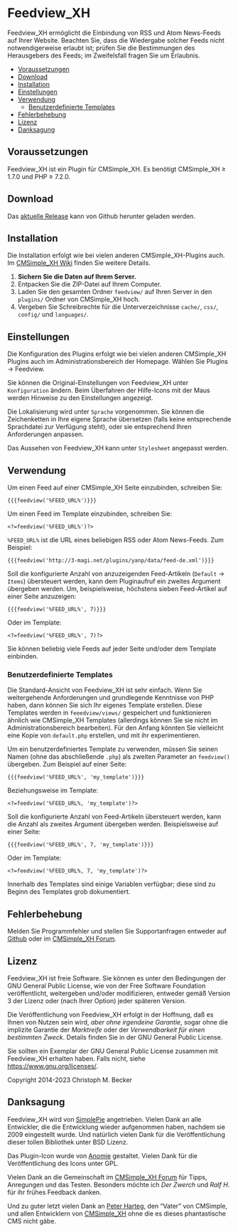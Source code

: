 # Feedview_XH

Feedview_XH ermöglicht die Einbindung von RSS und Atom News-Feeds auf Ihrer
Website.
Beachten Sie, dass die Wiedergabe solcher Feeds nicht notwendigerweise
erlaubt ist; prüfen Sie die Bestimmungen des Herausgebers des Feeds; im
Zweifelsfall fragen Sie um Erlaubnis.

- [Voraussetzungen](#voraussetzungen)
- [Download](#download)
- [Installation](#installation)
- [Einstellungen](#einstellungen)
- [Verwendung](#verwendung)
  - [Benutzerdefinierte Templates](#benutzerdefinierte-templates)
- [Fehlerbehebung](#fehlerbehebung)
- [Lizenz](#lizenz)
- [Danksagung](#danksagung)

## Voraussetzungen

Feedview_XH ist ein Plugin für CMSimple_XH.
Es benötigt CMSimple_XH ≥ 1.7.0 und PHP ≥ 7.2.0.

## Download

Das [aktuelle Release](https://github.com/cmb69/feedview_xh/releases/latest)
kann von Github herunter geladen werden.

## Installation

Die Installation erfolgt wie bei vielen anderen CMSimple_XH-Plugins
auch. Im
[CMSimple_XH Wiki](https://wiki.cmsimple-xh.org/doku.php/de:installation#plugins)
finden Sie weitere Details.

1. **Sichern Sie die Daten auf Ihrem Server.**
1. Entpacken Sie die ZIP-Datei auf Ihrem Computer.
1. Laden Sie den gesamten Ordner `feedview/` auf Ihren Server
   in den `plugins/` Ordner von CMSimple_XH hoch.
1. Vergeben Sie Schreibrechte für die Unterverzeichnisse `cache/`, `css/`,
   `config/` und `languages/`.

## Einstellungen

Die Konfiguration des Plugins erfolgt wie bei vielen anderen
CMSimple_XH Plugins auch im Administrationsbereich der Homepage.
Wählen Sie Plugins → Feedview.

Sie können die Original-Einstellungen von Feedview_XH unter `Konfiguration`
ändern. Beim Überfahren der Hilfe-Icons mit der Maus werden Hinweise zu den
Einstellungen angezeigt.

Die Lokalisierung wird unter `Sprache` vorgenommen. Sie können die
Zeichenketten in Ihre eigene Sprache übersetzen (falls keine entsprechende
Sprachdatei zur Verfügung steht), oder sie entsprechend Ihren Anforderungen
anpassen.

Das Aussehen von Feedview_XH kann unter `Stylesheet` angepasst werden.

## Verwendung

Um einen Feed auf einer CMSimple_XH Seite einzubinden, schreiben Sie:

    {{{feedview('%FEED_URL%')}}}

Um einen Feed im Template einzubinden, schreiben Sie:

    <?=feedview('%FEED_URL%')?>

`%FEED_URL%` ist die URL eines beliebigen RSS oder Atom News-Feeds. Zum
Beispiel:

    {{{feedview('http://3-magi.net/plugins/yanp/data/feed-de.xml')}}}

Soll die konfigurierte Anzahl von anzuzeigenden Feed-Artikeln (`Default` → `Items`)
übersteuert werden, kann dem Pluginaufruf ein zweites Argument übergeben werden.
Um, beispielsweise, höchstens sieben Feed-Artikel auf einer Seite anzuzeigen:

    {{{feedview('%FEED_URL%', 7)}}}

Oder im Template:

    <?=feedview('%FEED_URL%', 7)?>

Sie können beliebig viele Feeds auf jeder Seite und/oder dem Template
einbinden.

### Benutzerdefinierte Templates

Die Standard-Ansicht von Feedview_XH ist sehr einfach. Wenn Sie weitergehende
Anforderungen und grundlegende Kenntnisse von PHP haben, dann können Sie sich
Ihr eigenes Template erstellen. Diese Templates werden in `feeedview/views/`
gespeichert und funktionieren ähnlich wie CMSimple_XH Templates (allerdings
können Sie sie nicht im Administrationsbereich bearbeiten). Für den Anfang
könnten Sie vielleicht eine Kopie von `default.php` erstellen, und mit ihr
experimentieren.

Um ein benutzerdefiniertes Template zu verwenden, müssen Sie seinen Namen
(ohne das abschließende `.php`) als zweiten Parameter an `feedview()` übergeben.
Zum Beispiel auf einer Seite:

    {{{feedview('%FEED_URL%', 'my_template')}}}

Beziehungsweise im Template:

    <?=feedview('%FEED_URL%, 'my_template')?>

Soll die konfigurierte Anzahl von Feed-Artikeln übersteuert werden,
kann die Anzahl als zweites Argument übergeben werden.
Beispielsweise auf einer Seite:

    {{{feedview('%FEED_URL%', 7, 'my_template')}}}

Oder im Template:

    <?=feedview('%FEED_URL%, 7, 'my_template')?>

Innerhalb des Templates sind einige Variablen verfügbar; diese sind zu Beginn
des Templates grob dokumentiert.

## Fehlerbehebung

Melden Sie Programmfehler und stellen Sie Supportanfragen entweder auf
[Github](https://github.com/cmb69/feedview_xh/issues) oder im
[CMSimple_XH Forum](https://cmsimpleforum.com/).

## Lizenz

Feedview_XH ist freie Software. Sie können es unter den Bedingungen der
GNU General Public License, wie von der Free Software Foundation
veröffentlicht, weitergeben und/oder modifizieren, entweder gemäß
Version 3 der Lizenz oder (nach Ihrer Option) jeder späteren Version.

Die Veröffentlichung von Feedview_XH erfolgt in der Hoffnung, daß es
Ihnen von Nutzen sein wird, *aber ohne irgendeine Garantie*, sogar ohne
die implizite Garantie der *Marktreife* oder der *Verwendbarkeit für einen
bestimmten Zweck*. Details finden Sie in der GNU General Public License.

Sie sollten ein Exemplar der GNU General Public License zusammen mit
Feedview_XH erhalten haben. Falls nicht, siehe <https://www.gnu.org/licenses/>.

Copyright 2014-2023 Christoph M. Becker

## Danksagung

Feedview_XH wird von [SimplePie](https://simplepie.org/) angetrieben.
Vielen Dank an alle Entwickler, die die Entwicklung wieder
aufgenommen haben, nachdem sie 2009 eingestellt wurde. Und natürlich vielen Dank
für die Veröffentlichung dieser tollen Bibliothek unter BSD Lizenz.

Das Plugin-Icon wurde von [Anomie](https://en.wikipedia.org/wiki/User:Anomie) gestaltet.
Vielen Dank für die Veröffentlichung des Icons unter GPL.

Vielen Dank an die Gemeinschaft im [CMSimple_XH Forum](https://www.cmsimpleforum.com/)
für Tipps, Anregungen und das Testen. Besonders möchte ich *Der Zwerch*
und *Ralf H*. für ihr frühes Feedback danken.

Und zu guter letzt vielen Dank an [Peter Harteg](https://www.harteg.dk/),
den “Vater” von CMSimple, und allen Entwicklern von [CMSimple_XH](https://www.cmsimple-xh.org/de/)
ohne die es dieses phantastische CMS nicht gäbe.
